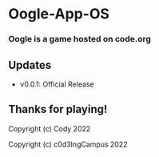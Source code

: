 # Oogle-App-OS
### Oogle is a game hosted on code.org

## Updates
- v0.0.1: Official Release

## Thanks for playing!

Copyright (c) Cody 2022

Copyright (c) c0d3IngCampus 2022
